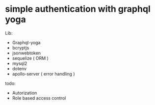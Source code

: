 # simple authentication with graphql yoga

Lib:
- Graphql-yoga
- bcryptjs
- jsonwebtoken
- sequelize ( ORM )
- mysql2
- dotenv
- apollo-server ( error handling )

todo: 
- Autorization
- Role based access control

